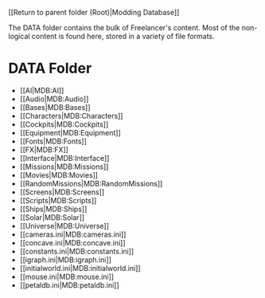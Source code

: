[[Return to parent folder (Root)|Modding Database]]

The DATA folder contains the bulk of Freelancer's content. Most of the non-logical content is found here, stored in a variety of file formats.

# DATA Folder
* [[AI|MDB:AI]]
* [[Audio|MDB:Audio]]
* [[Bases|MDB:Bases]]
* [[Characters|MDB:Characters]]
* [[Cockpits|MDB:Cockpits]]
* [[Equipment|MDB:Equipment]]
* [[Fonts|MDB:Fonts]]
* [[FX|MDB:FX]]
* [[Interface|MDB:Interface]]
* [[Missions|MDB:Missions]]
* [[Movies|MDB:Movies]]
* [[RandomMissions|MDB:RandomMissions]]
* [[Screens|MDB:Screens]]
* [[Scripts|MDB:Scripts]]
* [[Ships|MDB:Ships]]
* [[Solar|MDB:Solar]]
* [[Universe|MDB:Universe]]
* [[cameras.ini|MDB:cameras.ini]]
* [[concave.ini|MDB:concave.ini]]
* [[constants.ini|MDB:constants.ini]]
* [[igraph.ini|MDB:igraph.ini]]
* [[initialworld.ini|MDB:initialworld.ini]]
* [[mouse.ini|MDB:mouse.ini]]
* [[petaldb.ini|MDB:petaldb.ini]]
